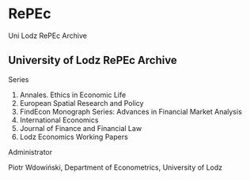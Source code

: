 # RePEc

Uni Lodz RePEc Archive

## University of Lodz RePEc Archive

Series

1. Annales. Ethics in Economic Life
2. European Spatial Research and Policy
3. FindEcon Monograph Series: Advances in Financial Market Analysis
4. International Economics
5. Journal of Finance and Financial Law
6. Lodz Economics Working Papers

Administrator

Piotr Wdowiński, Department of Econometrics, University of Lodz 
